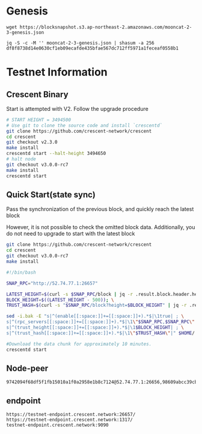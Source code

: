 # Genesis

```
wget https://blocksnapshot.s3.ap-northeast-2.amazonaws.com/mooncat-2-3-genesis.json

jq -S -c -M '' mooncat-2-3-genesis.json | shasum -a 256
df8f8738d14e0630cf1eb09ecafde435bfae567dc712ff5971a1feceaf0558b1
```

# Testnet Information

## Crescent Binary

Start is attempted with V2. Follow the upgrade procedure
```bash
# START HEIGHT = 3494500
# Use git to clone the source code and install `crescentd`
git clone https://github.com/crescent-network/crescent
cd crescent
git checkout v2.3.0
make install
crescentd start --halt-height 3494650
# halt node
git checkout v3.0.0-rc7
make install
crescentd start 
```
## Quick Start(state sync)
Pass the synchronization of the previous block, and quickly reach the latest block

However, it is not possible to check the omitted block data. Additionally, you do not need to upgrade to start with the latest block

```bash
git clone https://github.com/crescent-network/crescent
cd crescent
git checkout v3.0.0-rc7
make install

#!/bin/bash

SNAP_RPC="http://52.74.77.1:26657"

LATEST_HEIGHT=$(curl -s $SNAP_RPC/block | jq -r .result.block.header.height); \
BLOCK_HEIGHT=$((LATEST_HEIGHT - 500)); \
TRUST_HASH=$(curl -s "$SNAP_RPC/block?height=$BLOCK_HEIGHT" | jq -r .result.block_id.hash)

sed -i.bak -E "s|^(enable[[:space:]]+=[[:space:]]+).*$|\1true| ; \
s|^(rpc_servers[[:space:]]+=[[:space:]]+).*$|\1\"$SNAP_RPC,$SNAP_RPC\"| ; \
s|^(trust_height[[:space:]]+=[[:space:]]+).*$|\1$BLOCK_HEIGHT| ; \
s|^(trust_hash[[:space:]]+=[[:space:]]+).*$|\1\"$TRUST_HASH\"|" $HOME/.crescent/config/config.toml

#Download the data chunk for approximately 10 minutes.
crescentd start

```

## Node-peer
```
9742094f68df5f1fb15010a1f0a2958e1b8c7124@52.74.77.1:26656,98609abcc39cb095ab74af76a59a136b31342681@54.255.86.57:26656
```
## endpoint
```
https://testnet-endpoint.crescent.network:26657/
https://testnet-endpoint.crescent.network:1317/
testnet-endpoint.crescent.network:9090
```